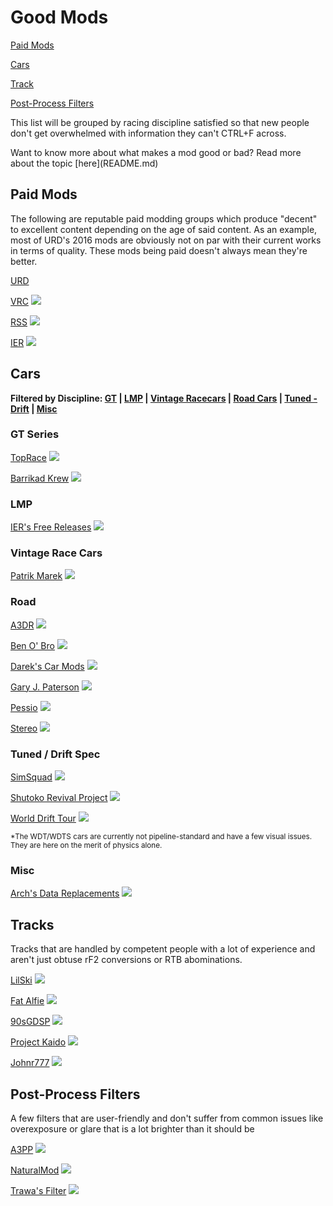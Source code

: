 # Good Mods
[Paid Mods](#paid-mods)

[Cars](#cars)

[Track](#tracks)

[Post-Process Filters](#post-process-filters)

<p>This list will be grouped by racing discipline satisfied so that new people don't get overwhelmed with information they can't CTRL+F across.</p>
<p> Want to know more about what makes a mod good or bad? Read more about the topic [here](README.md)</p>

## Paid Mods
<p>The following are reputable paid modding groups which produce "decent" to excellent content depending on the age of said content. As an example, most of URD's 2016 mods are obviously not on par with their current works in terms of quality. These mods being paid doesn't always mean they're better.</p>

[URD](https://www.unitedracingdesign.net/)

[VRC](https://vrc-modding-team.net/) ![](https://www.google.com/s2/favicons?domain=vrc-modding-team.net)

[RSS](https://racesimstudio.com/) ![](https://www.google.com/s2/favicons?domain=racesimstudio.com)

[IER](https://www.iersimulations.com/) ![](https://www.google.com/s2/favicons?domain=iersimulations.com)
<br>

## Cars

**Filtered by Discipline: [GT](#gt-series) | [LMP](#lmp) | [Vintage Racecars](#vintage-race-cars)
 | [Road Cars](#road) | [Tuned - Drift](#tuned-/-drift-spec) | [Misc](#misc)**
### GT Series

[TopRace](https://discord.gg/xhb3fhr) ![](https://www.google.com/s2/favicons?domain=www.discord.com)

[Barrikad Krew](https://discord.gg/twFH8fD) ![](https://www.google.com/s2/favicons?domain=www.discord.com)

### LMP

[IER's Free Releases](https://www.racedepartment.com/downloads/authors/mclarenf1papa.170054/) ![](https://www.google.com/s2/favicons?domain=www.racedepartment.com) 

### Vintage Race Cars

[Patrik Marek](https://www.racedepartment.com/downloads/authors/patrik-marek.207012/) ![](https://www.google.com/s2/favicons?domain=www.racedepartment.com) 

### Road
   
[A3DR](https://www.racedepartment.com/downloads/authors/a3dr.235463/) ![](https://www.google.com/s2/favicons?domain=www.racedepartment.com)

[Ben O' Bro](https://www.racedepartment.com/downloads/authors/ben-obro.245829/) ![](https://www.google.com/s2/favicons?domain=www.racedepartment.com) 

[Darek's Car Mods](https://www.facebook.com/groups/1801669390048907/) ![](https://www.google.com/s2/favicons?domain=www.facebook.com)

[Gary J. Paterson](https://www.racedepartment.com/downloads/authors/garyjpaterson.240480/) ![](https://www.google.com/s2/favicons?domain=www.racedepartment.com)

[Pessio](https://www.racedepartment.com/downloads/authors/pessio.373712/) ![](https://www.google.com/s2/favicons?domain=www.racedepartment.com)  

[Stereo](https://www.racedepartment.com/downloads/authors/stereo.9613/) ![](https://www.google.com/s2/favicons?domain=www.racedepartment.com) 

### Tuned / Drift Spec

[SimSquad](https://discord.gg/cxqqwsz) ![](https://www.google.com/s2/favicons?domain=www.discord.com)

[Shutoko Revival Project](https://discord.gg/JydhbJG) ![](https://www.google.com/s2/favicons?domain=www.discord.com)
 
[World Drift Tour](https://discord.gg/tPn8NrP) ![](https://www.google.com/s2/favicons?domain=www.discord.com)

<sub><esp>*The WDT/WDTS cars are currently not pipeline-standard and have a few visual issues. They are here on the merit of physics alone.</sub></esp>

### Misc

[Arch's Data Replacements](https://www.racedepartment.com/downloads/authors/kyuubeey.194589/ ) ![](https://www.google.com/s2/favicons?domain=www.racedepartment.com) 


## Tracks

<p>Tracks that are handled by competent people with a lot of experience and aren't just obtuse rF2 conversions or RTB abominations.</p>

[LilSki](https://www.racedepartment.com/downloads/authors/lilski.218202/) ![](https://www.google.com/s2/favicons?domain=www.racedepartment.com) 

[Fat Alfie](https://www.racedepartment.com/downloads/authors/fat-alfie.138572/ ) ![](https://www.google.com/s2/favicons?domain=www.racedepartment.com) 

[90sGDSP](https://www.racedepartment.com/downloads/authors/skyflightmusic.260506/) ![](https://www.google.com/s2/favicons?domain=www.racedepartment.com) 

[Project Kaido](https://www.racedepartment.com/downloads/authors/antudusun.13847/) ![](https://www.google.com/s2/favicons?domain=www.racedepartment.com) 

[Johnr777](https://www.racedepartment.com/downloads/authors/johnr777.280276/) ![](https://www.google.com/s2/favicons?domain=www.racedepartment.com) 


## Post-Process Filters
<p>A few filters that are user-friendly and don't suffer from common issues like overexposure or glare that is a lot brighter than it should be </p>

[A3PP](https://www.racedepartment.com/downloads/a3pp-beautiful-ppfilter-for-assetto-corsa.24258/) ![](https://www.google.com/s2/favicons?domain=www.racedepartment.com) 

[NaturalMod](https://www.racedepartment.com/downloads/natural-graphics-mod-filter.4551/) ![](https://www.google.com/s2/favicons?domain=www.racedepartment.com)

[Trawa's Filter](https://discord.gg/zpDTYDB) ![](https://www.google.com/s2/favicons?domain=www.discord.com)
